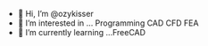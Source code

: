 - 👋 Hi, I’m @ozykisser
- 👀 I’m interested in ... Programming CAD CFD FEA 
- 🌱 I’m currently learning ...FreeCAD


<!---
ozykisser/ozykisser is a ✨ special ✨ repository because its `README.md` (this file) appears on your GitHub profile.
You can click the Preview link to take a look at your changes.
--->
